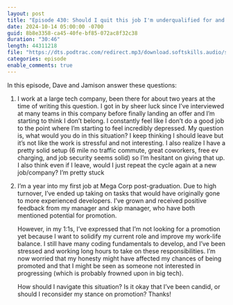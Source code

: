 ```yaml
---
layout: post
title: "Episode 430: Should I quit this job I'm underqualified for and honestly torpedoed my promo chances"
date: 2024-10-14 05:00:00 -0700
guid: 8b8e3358-ca45-40fe-bf85-072ac8f32c38
duration: "30:46"
length: 44311218
file: "https://dts.podtrac.com/redirect.mp3/download.softskills.audio/sse-430.mp3"
categories: episode
enable_comments: true
---
```


In this episode, Dave and Jamison answer these questions:

1. I work at a large tech company, been there for about two years at the time of writing this question. I got in by sheer luck since I’ve interviewed at many teams in this company before finally landing an offer and I’m starting to think I don’t belong. I constantly feel like I don’t do a good job to the point where I’m starting to feel incredibly depressed. My question is, what would you do in this situation? I keep thinking I should leave but it’s not like the work is stressful and not interesting. I also realize I have a pretty solid setup (6 mile no traffic commute, great coworkers, free ev charging, and job security seems solid) so I’m hesitant on giving that up. I also think even if I leave, would I just repeat the cycle again at a new job/company? I’m pretty stuck

2. I’m a year into my first job at Mega Corp post-graduation. Due to high turnover, I’ve ended up taking on tasks that would have originally gone to more experienced developers. I’ve grown and received positive feedback from my manager and skip manager, who have both mentioned potential for promotion.
   
   However, in my 1:1s, I’ve expressed that I’m not looking for a promotion yet because I want to solidify my current role and improve my work-life balance. I still have many coding fundamentals to develop, and I’ve been stressed and working long hours to take on these responsibilities. I’m now worried that my honesty might have affected my chances of being promoted and that I might be seen as someone not interested in progressing (which is probably frowned upon in big tech).
   
   How should I navigate this situation? Is it okay that I’ve been candid, or should I reconsider my stance on promotion? Thanks!
